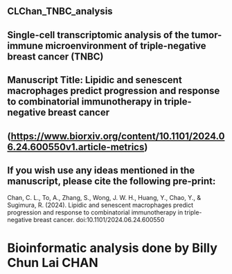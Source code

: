 ## CLChan_TNBC_analysis

## Single-cell transcriptomic analysis of the tumor-immune microenvironment of triple-negative breast cancer (TNBC)
## Manuscript Title: Lipidic and senescent macrophages predict progression and response to combinatorial immunotherapy in triple-negative breast cancer
## (https://www.biorxiv.org/content/10.1101/2024.06.24.600550v1.article-metrics)

## If you wish use any ideas mentioned in the manuscript, please cite the following pre-print:

Chan, C. L., To, A., Zhang, S., Wong, J. W. H., Huang, Y., Chao, Y., & Sugimura, R. (2024). Lipidic and senescent macrophages predict progression and response to combinatorial immunotherapy in triple-negative breast cancer. doi:10.1101/2024.06.24.600550


# Bioinformatic analysis done by Billy Chun Lai CHAN 
